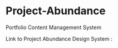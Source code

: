 # Project-Abundance
Portfolio Content Management System

Link to Project Abundance Design System : 
